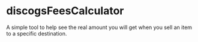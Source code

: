 # discogsFeesCalculator
A simple tool to help see the real amount you will get when you sell an item to a specific destination.
